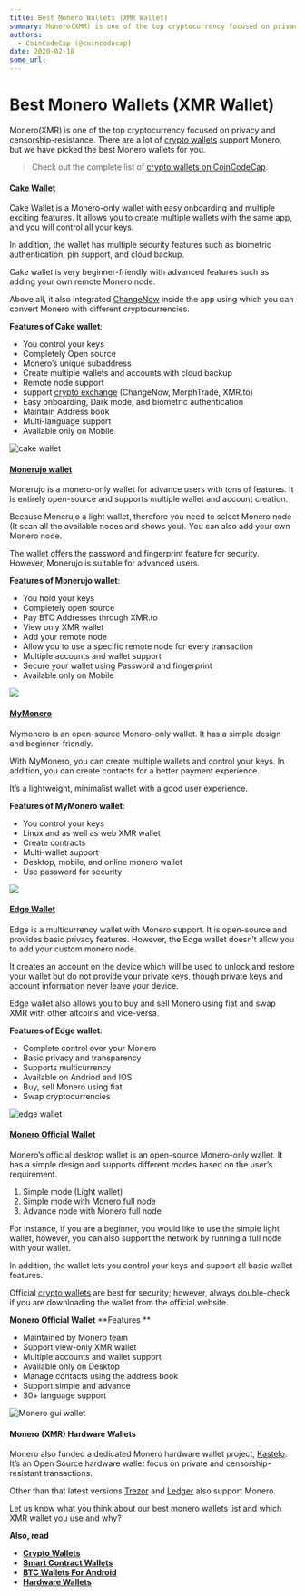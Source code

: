 ```yaml
---
title: Best Monero Wallets (XMR Wallet)
summary: Monero(XMR) is one of the top cryptocurrency focused on privacy and censorship-resistance. There are a lot of crypto wallets support Monero, but we have picked
authors:
  - CoinCodeCap (@coincodecap)
date: 2020-02-18
some_url: 
---
```


# Best Monero Wallets (XMR Wallet)


Monero(XMR) is one of the top cryptocurrency focused on privacy and censorship-resistance. There are a lot of [crypto wallets](https://blog.coincodecap.com/tag/crypto-wallet/) support Monero, but we have picked the best Monero wallets for you. 

> Check out the complete list of [crypto wallets on CoinCodeCap](https://coincodecap.com/category/wallets).

#### [Cake Wallet](https://cakewallet.com/?utm_source=coincodecap.com)

Cake Wallet is a Monero-only wallet with easy onboarding and multiple exciting features. It allows you to create multiple wallets with the same app, and you will control all your keys. 

In addition, the wallet has multiple security features such as biometric authentication, pin support, and cloud backup.

Cake wallet is very beginner-friendly with advanced features such as adding your own remote Monero node. 

Above all, it also integrated [ChangeNow](https://coincodecap.com/product/changenow-9) inside the app using which you can convert Monero with different cryptocurrencies. 

**Features of Cake wallet**:

*   You control your keys
*   Completely Open source
*   Monero’s unique subaddress
*   Create multiple wallets and accounts with cloud backup
*   Remote node support
*   support [crypto exchange](https://blog.coincodecap.com/tag/crypto-exchange/) (ChangeNow, MorphTrade, XMR.to)
*   Easy onboarding, Dark mode, and biometric authentication 
*   Maintain Address book
*   Multi-language support
*   Available only on Mobile

![cake wallet](https://blog.coincodecap.com/wp-content/uploads/2020/01/cake.png)

#### [Monerujo wallet](https://www.monerujo.io/?utm_source=coincodecap.com)

Monerujo is a monero-only wallet for advance users with tons of features. It is entirely open-source and supports multiple wallet and account creation. 

Because Monerujo a light wallet, therefore you need to select Monero node (It scan all the available nodes and shows you). You can also add your own Monero node. 

The wallet offers the password and fingerprint feature for security. However, Monerujo is suitable for advanced users. 

**Features of Monerujo wallet**:

*   You hold your keys
*   Completely open source
*   Pay BTC Addresses through XMR.to
*   View only XMR wallet
*   Add your remote node
*   Allow you to use a specific remote node for every transaction
*   Multiple accounts and wallet support
*   Secure your wallet using Password and fingerprint 
*   Available only on Mobile

![](https://blog.coincodecap.com/wp-content/uploads/2020/01/Screenshot-from-2020-01-31-20-41-30.png)

#### [MyMonero](https://mymonero.com/?utm_source=coincodecap.com)

Mymonero is an open-source Monero-only wallet. It has a simple design and beginner-friendly. 

With MyMonero, you can create multiple wallets and control your keys. In addition, you can create contacts for a better payment experience. 

It’s a lightweight, minimalist wallet with a good user experience. 

**Features of MyMonero wallet**:

*   You control your keys
*   Linux and as well as web XMR wallet 
*   Create contracts
*   Multi-wallet support
*   Desktop, mobile, and online monero wallet
*   Use password for security

![](https://blog.coincodecap.com/wp-content/uploads/2020/01/mymonero-1024x1024.png)

#### [Edge Wallet](https://edge.app/?utm_resource=coincodecap.com)

Edge is a multicurrency wallet with Monero support. It is open-source and provides basic privacy features. However, the Edge wallet doesn’t allow you to add your custom monero node.

It creates an account on the device which will be used to unlock and restore your wallet but do not provide your private keys, though private keys and account information never leave your device.

Edge wallet also allows you to buy and sell Monero using fiat and swap XMR with other altcoins and vice-versa. 

**Features of Edge wallet**:

*   Complete control over your Monero
*   Basic privacy and transparency
*   Supports multicurrency
*   Available on Andriod and IOS
*   Buy, sell Monero using fiat
*   Swap cryptocurrencies

![edge wallet](https://blog.coincodecap.com/wp-content/uploads/2020/01/Screenshot-from-2020-01-31-20-44-40.png)

#### [Monero Official Wallet](https://web.getmonero.org/downloads/#gui)

Monero’s official desktop wallet is an open-source Monero-only wallet. It has a simple design and supports different modes based on the user’s requirement. 

1.  Simple mode (Light wallet)
2.  Simple mode with Monero full node 
3.  Advance node with Monero full node

For instance, if you are a beginner, you would like to use the simple light wallet, however, you can also support the network by running a full node with your wallet.

In addition, the wallet lets you control your keys and support all basic wallet features. 

Official [crypto wallets](https://blog.coincodecap.com/tag/crypto-wallet/) are best for security; however, always double-check if you are downloading the wallet from the official website. 

**Monero Official Wallet** **Features **

*   Maintained by Monero team
*   Support view-only XMR wallet
*   Multiple accounts and wallet support
*   Available only on Desktop
*   Manage contacts using the address book
*   Support simple and advance 
*   30+ language support

![Monero gui wallet](https://blog.coincodecap.com/wp-content/uploads/2020/01/gui.png)

#### Monero (XMR) Hardware Wallets

Monero also funded a dedicated Monero hardware wallet project, [Kastelo](https://kastelo.org/). It’s an Open Source hardware wallet focus on private and censorship-resistant transactions. 

Other than that latest versions [Trezor](https://coincodecap.com/product/trezor-9) and [Ledger](https://coincodecap.com/product/ledger-1) also support Monero. 

Let us know what you think about our best monero wallets list and which XMR wallet you use and why?

**Also, read**

*   [**Crypto Wallets**](https://blog.coincodecap.com/best-crypto-wallets-app/)
*   [**Smart Contract Wallets**](https://blog.coincodecap.com/best-smart-contract-wallet/)
*   **[BTC Wallets For Android](https://blog.coincodecap.com/best-btc-wallets-for-android/)**
*   **[Hardware Wallets](https://blog.coincodecap.com/best-hardware-wallet-bitcoin/)**
